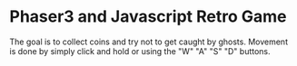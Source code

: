 # Phaser3 and Javascript Retro Game
The goal is to collect coins and try not to get caught by ghosts. Movement is done by simply click and hold or using the "W" "A" "S" "D" buttons.